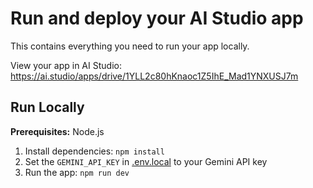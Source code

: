 # Run and deploy your AI Studio app

This contains everything you need to run your app locally.

View your app in AI Studio: https://ai.studio/apps/drive/1YLL2c80hKnaoc1Z5IhE_Mad1YNXUSJ7m

## Run Locally

**Prerequisites:**  Node.js


1. Install dependencies:
   `npm install`
2. Set the `GEMINI_API_KEY` in [.env.local](.env.local) to your Gemini API key
3. Run the app:
   `npm run dev`

